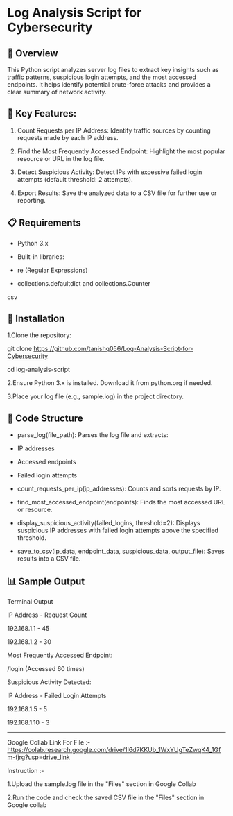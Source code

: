 # Log Analysis Script for Cybersecurity
## 🚀 Overview
This Python script analyzes server log files to extract key insights such as traffic patterns, suspicious login attempts, and the most accessed endpoints. It helps identify potential brute-force attacks and provides a clear summary of network activity.

## 🔑 Key Features:

1. Count Requests per IP Address: Identify traffic sources by counting requests made by each IP address.

2. Find the Most Frequently Accessed Endpoint: Highlight the most popular resource or URL in the log file.

3. Detect Suspicious Activity: Detect IPs with excessive failed login attempts (default threshold: 2 attempts).

4. Export Results: Save the analyzed data to a CSV file for further use or reporting.

## 📋 Requirements
- Python 3.x

- Built-in libraries:

- re (Regular Expressions)

- collections.defaultdict and collections.Counter

csv

## 📂 Installation
1.Clone the repository:

  git clone https://github.com/tanishq056/Log-Analysis-Script-for-Cybersecurity

  cd log-analysis-script

2.Ensure Python 3.x is installed. Download it from python.org if needed.

3.Place your log file (e.g., sample.log) in the project directory.


## 📁 Code Structure

- parse_log(file_path): Parses the log file and extracts:

- IP addresses

- Accessed endpoints

- Failed login attempts

- count_requests_per_ip(ip_addresses): Counts and sorts requests by IP.

- find_most_accessed_endpoint(endpoints): Finds the most accessed URL or resource.

- display_suspicious_activity(failed_logins, threshold=2): Displays suspicious IP addresses with failed login attempts above the specified threshold.

- save_to_csv(ip_data, endpoint_data, suspicious_data, output_file): Saves results into a CSV file.

## 📊 Sample Output

Terminal                       Output

IP Address          -           Request Count

192.168.1.1         -           45

192.168.1.2         -           30

Most Frequently Accessed Endpoint:

/login (Accessed 60 times)

Suspicious Activity Detected:

IP Address           -          Failed Login Attempts

192.168.1.5          -          5

192.168.1.10         -          3


----------------------------------------------------------------------------------------------------------------------

Google Collab Link For File :- https://colab.research.google.com/drive/1l6d7KKUb_1WxYUgTeZwqK4_1Gfm-fjrg?usp=drive_link

Instruction :- 
  
1.Upload the sample.log file in the "Files"  section in Google Collab

2.Run the code and check the saved CSV file in the "Files" section in Google collab

